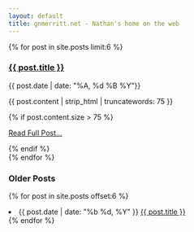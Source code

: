 ```yaml
---
layout: default
title: gnmerritt.net - Nathan's home on the web
---
```


<section>

{% for post in site.posts limit:6 %}
  <article class="post">
     <h3 onclick="gnm.toggleOpen(this)"> <a href="{{ post.id }}.html">{{ post.title }}</a></h3>
     <p class="date">{{ post.date | date: "%A, %d %B  %Y"}}</p>
     <p class="preview">{{ post.content | strip_html | truncatewords: 75 }}</p>
     {% if post.content.size > 75 %}
       <p class="more"> <a href="{{ post.id }}.html">Read Full Post...</a></p>
     {% endif %}
  </article>
{% endfor %}

</section>

### Older Posts ###

{% for post in site.posts offset:6 %}
  <li>
    <span class="date">{{ post.date | date: "%b %d, %Y" }}</span>
    <a href="{{ post.url }}">{{ post.title }}</a>
  </li>
{% endfor %}